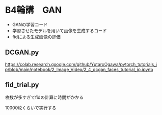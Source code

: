 # B4輪講　GAN

- GANの学習コード
- 学習させたモデルを用いて画像を生成するコード
- fidによる生成画像の評価

## DCGAN.py



https://colab.research.google.com/github/YutaroOgawa/pytorch_tutorials_jp/blob/main/notebook/2_Image_Video/2_4_dcgan_faces_tutorial_jp.ipynb

## fid_trial.py

枚数が多すぎてfidの計算に時間がかかる

10000枚くらいで実行する

